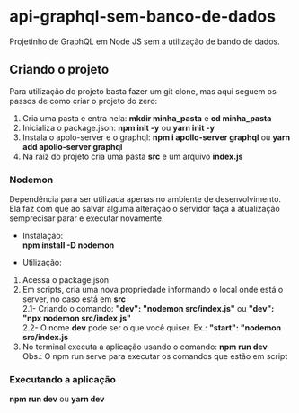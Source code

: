 # api-graphql-sem-banco-de-dados
Projetinho de GraphQL em Node JS sem a utilização de bando de dados.  

## Criando o projeto
Para utilização do projeto basta fazer um git clone, mas aqui seguem os passos de como criar o projeto do zero: 
1) Cria uma pasta e entra nela: **mkdir minha_pasta** e **cd minha_pasta**
2) Inicializa o package.json: **npm init -y** ou **yarn init -y**
3) Instala o apolo-server e o graphql: **npm i apollo-server graphql** ou **yarn add apollo-server graphql**
4) Na raíz do projeto cria uma pasta **src** e um arquivo **index.js**

### Nodemon  
Dependência para ser utilizada apenas no ambiente de desenvolvimento.  
Ela faz com que ao salvar alguma alteração o servidor faça a atualização semprecisar parar e executar novamente.  
- Instalação:  
**npm install -D nodemon**  

- Utilização:  
1) Acessa o package.json  
2) Em scripts, cria uma nova propriedade informando o local onde está o server, no caso está em **src**  
  2.1- Criando o comando: **"dev": "nodemon src/index.js"** ou **"dev": "npx nodemon src/index.js"**  
  2.2- O nome **dev** pode ser o que você quiser. Ex.: **"start": "nodemon src/index.js**   
3) No terminal executa a aplicação usando o comando: **npm run dev**  
Obs.: O npm run serve para executar os comandos que estão em script  

### Executando a aplicação
**npm run dev** ou **yarn dev**
